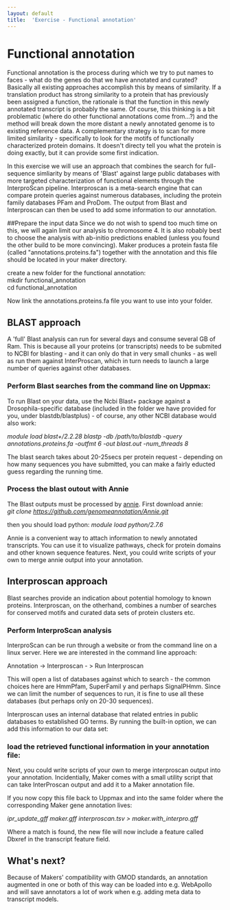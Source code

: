 ```yaml
---
layout: default
title:  'Exercise - Functional annotation'
---
```


# Functional annotation

Functional annotation is the process during which we try to put names to faces - what do the genes do that we have annotated and curated? Basically all existing approaches accomplish this by means of similarity. If a translation product has strong similarity to a protein that has previously been assigned a function, the rationale is that the function in this newly annotated transcript is probably the same. Of course, this thinking is a bit problematic (where do other functional annotations come from...?) and the method will break down the more distant a newly annotated genome is to existing reference data. A complementary strategy is to scan for more limited similarity - specifically to look for the motifs of functionally characterized protein domains. It doesn't directy tell you what the protein is doing exactly, but it can provide some first indication.

In this exercise we will use an approach that combines the search for full-sequence simliarity by means of 'Blast' against large public databases with more targeted characterization of functional elements through the InterproScan pipeline. Interproscan is a meta-search engine that can compare protein queries against numerous databases, including the protein family databases PFam and ProDom. The output from Blast and Interproscan can then be used to add some information to our annotation.

##Prepare the input data
Since we do not wish to spend too much time on this, we will again limit our analysis to chromosome 4. It is also robably best to choose the analysis with ab-initio predictions enabled (unless you found the other build to be more convincing). Maker produces a protein fasta file (called "annotations.proteins.fa") together with the annotation and this file should be located in your maker directory.

create a new folder for the functional annotation:  
mkdir functional\_annotation  
cd functional\_annotation

Now link the annotations.proteins.fa file you want to use into your folder.

## BLAST approach

A 'full' Blast analysis can run for several days and consume several GB of Ram. This is because all your proteins (or transcripts) needs to be submited to NCBI for blasting - and it can only do that in very small chunks - as well as run them against InterProscan, which in turn needs to launch a large number of queries against other databases.

### Perform Blast searches from the command line on Uppmax:

To run Blast on your data, use the Ncbi Blast+ package against a Drosophila-specific database (included in the folder we have provided for you, under blastdb/blastplus) - of course, any other NCBI database would also work:

*module load blast+/2.2.28*
*blastp -db /path/to/blastdb -query annotations.proteins.fa -outfmt 6 -out blast.out -num_threads 8*

The blast search takes about 20-25secs per protein request - depending on how many sequences you have submitted, you can make a fairly educted guess regarding the running time.

### Process the blast outout with Annie
The Blast outputs must be processed by [annie](http://genomeannotation.github.io/Annie/).
First download annie:  
*git clone https://github.com/genomeannotation/Annie.git*

then you should load python:
*module load python/2.7.6*

Annie is a convenient way to attach information to newly annotated transcripts. You can use it to visualize pathways, check for protein domains and other known sequence features. Next, you could write scripts of your own to merge annie output into your annotation. 


## Interproscan approach
Blast searches provide an indication about potential homology to known proteins. Interproscan, on the otherhand, combines a number of searches for conserved motifs and curated data sets of protein clusters etc.

### Perform InterproScan analysis
InterproScan can be run through a website or from the command line on a linux server. Here we are interested in the command line approach:

Annotation -&gt; Interproscan - &gt; Run Interproscan

This will open a list of databases against which to search - the common choices here are HmmPfam, SuperFamil y and perhaps SignalPHmm. Since we can limit the number of sequences to run, it is fine to use all these databases (but perhaps only on 20-30 sequences).

Interproscan uses an internal database that related entries in public databases to established GO terms. By running the built-in option, we can add this information to our data set:

### load the retrieved functional information in your annotation file:
Next, you could write scripts of your own to merge interproscan output into your annotation. Incidentially, Maker comes with a small utility script that can take InterProscan output and add it to a Maker annotation file.

If you now copy this file back to Uppmax and into the same folder where the corresponding Maker gene annotation lives:

*ipr\_update\_gff maker.gff interproscan.tsv &gt; maker.with\_interpro.gff*

Where a match is found, the new file will now include a feature called Dbxref in the transcript feature field.

## What's next?

Because of Makers' compatibility with GMOD standards, an annotation augmented in one or both of this way can be loaded into e.g. WebApollo and will save annotators a lot of work when e.g. adding meta data to transcript models.

